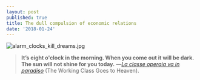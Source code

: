 ```yaml
---
layout: post
published: true
title: The dull compulsion of economic relations
date: '2018-01-24'
---
```

![alarm_clocks_kill_dreams.jpg]({{site.baseurl}}/img/alarm_clocks_kill_dreams.jpg)


> **It’s eight o'clock in the morning. When you come out it will be dark. The sun will not shine for you today.** —[_La classe operaia va in paradiso_](https://en.wikipedia.org/wiki/The_Working_Class_Goes_to_Heaven) (The Working Class Goes to Heaven).
